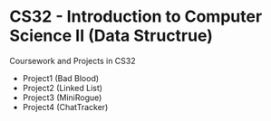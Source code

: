 # CS32 - Introduction to Computer Science II (Data Structrue)
Coursework and Projects in CS32
* Project1 (Bad Blood)
* Project2 (Linked List)
* Project3 (MiniRogue)
* Project4 (ChatTracker)
